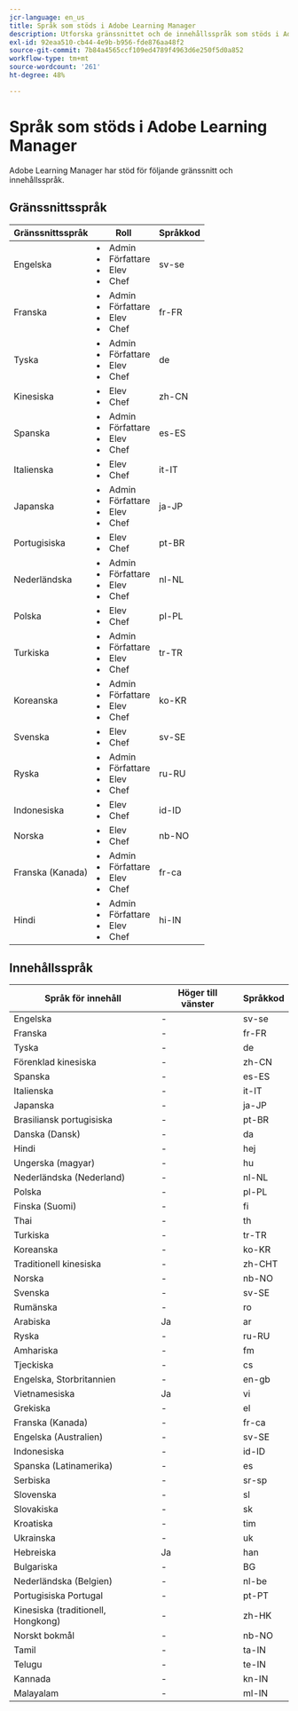 ```yaml
---
jcr-language: en_us
title: Språk som stöds i Adobe Learning Manager
description: Utforska gränssnittet och de innehållsspråk som stöds i Adobe Learning Manager (ALM)
exl-id: 92eaa510-cb44-4e9b-b956-fde876aa48f2
source-git-commit: 7b84a4565ccf109ed4789f4963d6e250f5d0a852
workflow-type: tm+mt
source-wordcount: '261'
ht-degree: 48%

---
```


# Språk som stöds i Adobe Learning Manager

Adobe Learning Manager har stöd för följande gränssnitt och innehållsspråk.

## Gränssnittsspråk

| Gränssnittsspråk | Roll | Språkkod |
|---|---|---|
| Engelska | <li>Admin</li><li>Författare</li><li>Elev</li><li>Chef</li> | sv-se |
| Franska | <li>Admin</li><li>Författare</li><li>Elev</li><li>Chef</li> | fr-FR |
| Tyska | <li>Admin</li><li>Författare</li><li>Elev</li><li>Chef</li> | de |
| Kinesiska | <li>Elev</li><li>Chef</li> | zh-CN |
| Spanska | <li>Admin</li><li>Författare</li><li>Elev</li><li>Chef</li> | es-ES |
| Italienska | <li>Elev</li><li>Chef</li> | it-IT |
| Japanska | <li>Admin</li><li>Författare</li><li>Elev</li><li>Chef</li> | ja-JP |
| Portugisiska | <li>Elev</li><li>Chef</li> | pt-BR |
| Nederländska | <li>Admin</li><li>Författare</li><li>Elev</li><li>Chef</li> | nl-NL |
| Polska | <li>Elev</li><li>Chef</li> | pl-PL |
| Turkiska | <li>Admin</li><li>Författare</li><li>Elev</li><li>Chef</li> | tr-TR |
| Koreanska | <li>Admin</li><li>Författare</li><li>Elev</li><li>Chef</li> | ko-KR |
| Svenska | <li>Elev</li><li>Chef</li> | sv-SE |
| Ryska | <li>Admin</li><li>Författare</li><li>Elev</li><li>Chef</li> | ru-RU |
| Indonesiska | <li>Elev</li><li>Chef</li> | id-ID |
| Norska | <li>Elev</li><li>Chef</li> | nb-NO |
| Franska (Kanada) | <li>Admin</li><li>Författare</li><li>Elev</li><li>Chef</li> | fr-ca |
| Hindi | <li>Admin</li><li>Författare</li><li>Elev</li><li>Chef</li> | hi-IN |

## Innehållsspråk

| Språk för innehåll | Höger till vänster | Språkkod |
|---|---|---|
| Engelska | - | sv-se |
| Franska | - | fr-FR |
| Tyska | - | de |
| Förenklad kinesiska | - | zh-CN |
| Spanska | - | es-ES |
| Italienska | - | it-IT |
| Japanska | - | ja-JP |
| Brasiliansk portugisiska | - | pt-BR |
| Danska (Dansk) | - | da |
| Hindi | - | hej |
| Ungerska (magyar) | - | hu |
| Nederländska (Nederland) | - | nl-NL |
| Polska | - | pl-PL |
| Finska (Suomi) | - | fi |
| Thai | - | th |
| Turkiska | - | tr-TR |
| Koreanska | - | ko-KR |
| Traditionell kinesiska | - | zh-CHT |
| Norska | - | nb-NO |
| Svenska | - | sv-SE |
| Rumänska | - | ro |
| Arabiska | Ja | ar |
| Ryska | - | ru-RU |
| Amhariska | - | fm |
| Tjeckiska | - | cs |
| Engelska, Storbritannien | - | en-gb |
| Vietnamesiska | Ja | vi |
| Grekiska | - | el |
| Franska (Kanada) | - | fr-ca |
| Engelska (Australien) | - | sv-SE |
| Indonesiska | - | id-ID |
| Spanska (Latinamerika) | - | es |
| Serbiska | - | sr-sp |
| Slovenska | - | sl |
| Slovakiska | - | sk |
| Kroatiska | - | tim |
| Ukrainska | - | uk |
| Hebreiska | Ja | han |
| Bulgariska | - | BG |
| Nederländska (Belgien) | - | nl-be |
| Portugisiska Portugal | - | pt-PT |
| Kinesiska (traditionell, Hongkong) | - | zh-HK |
| Norskt bokmål | - | nb-NO |
| Tamil | - | ta-IN |
| Telugu | - | te-IN |
| Kannada | - | kn-IN |
| Malayalam | - | ml-IN |


